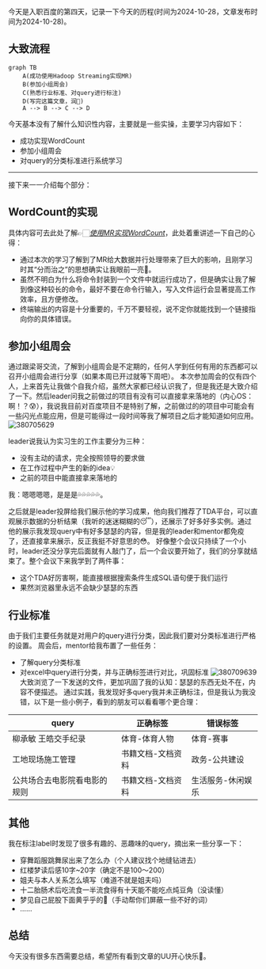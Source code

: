 今天是入职百度的第四天，记录一下今天的历程(时间为2024-10-28，文章发布时间为2024-10-28)。

## 大致流程

```mermaid
graph TB
    A(成功使用Hadoop Streaming实现MR)
    B(参加小组周会)
    C(熟悉行业标准、对query进行标注)
    D(写完这篇文章，润🏃)
    A --> B --> C --> D
```

今天基本没有了解什么知识性内容，主要就是一些实操，主要学习内容如下：
- 成功实现WordCount
- 参加小组周会
- 对query的分类标准进行系统学习

---
接下来一一介绍每个部分：

## WordCount的实现
具体内容可去此处了解👉🏻[_使用MR实现WordCount_](https://onebuaaer.us.kg/post/shi-yong-MR-shi-xian-WordCount.html)，此处着重讲述一下自己的心得：
- 通过本次的学习了解到了MR给大数据并行处理带来了巨大的影响，且刚学习时其“分而治之”的思想确实让我眼前一亮🤯。
- 虽然不明白为什么将命令封装到一个文件中就运行成功了，但是确实让我了解到像这种较长的命令，最好不要在命令行输入，写入文件运行会显著提高工作效率，且方便修改。
- 终端输出的内容是十分重要的，千万不要轻视，说不定你就能找到一个链接指向你的具体错误。

## 参加小组周会
通过跟梁哥交流，了解到小组周会是不定期的，任何人学到任何有用的东西都可以召开小组周会进行分享（如果本周已开过就等下周吧）。
本次参加周会的仅有四个人，上来首先让我做个自我介绍，虽然大家都已经认识我了，但是我还是大致介绍了一下。然后leader问我之前做过的项目有没有可以直接拿来落地的（内心OS：啊！？😰），我说我目前对百度项目不是特别了解，之前做过的的项目中可能会有一些闪光点能应用，但是可能得过一段时间等我了解项目之后才能知道如何应用。
![380705629](https://github.com/user-attachments/assets/c22d9099-4ef9-46d2-9b39-0e189b9fc1e6)

leader说我认为实习生的工作主要分为三种：
- 没有主动的请求，完全按照领导的要求做
- 在工作过程中产生的新的idea💡
- 之前的项目中能直接拿来落地的

我：嗯嗯嗯嗯，是是是💦💦💦💦💦。

之后就是leader投屏给我们展示他的学习成果，他向我们推荐了TDA平台，可以直观展示数据的分析结果（我听的迷迷糊糊的😴），还展示了好多好多实例。通过他的展示我发现query中有好多瑟瑟的内容，但是我的leader和mentor都免疫了，还直接拿来展示，反正我挺不好意思的😳。
好像整个会议只持续了一个小时，leader还没分享完后面就有人敲门了，后一个会议要开始了，我们的分享就结束了。整个会议下来我学到了两件事：
- 这个TDA好厉害啊，能直接根据搜索条件生成SQL语句便于我们运行
- 果然浏览器里永远不会缺少瑟瑟的东西

## 行业标准
由于我们主要任务就是对用户的query进行分类，因此我们要对分类标准进行严格的设置。
周会后，mentor给我布置了一些任务：
- 了解query分类标准
- 对excel中query进行分类，并与正确标签进行对比，巩固标准
![380709639](https://github.com/user-attachments/assets/950d2717-94c8-42ac-9ded-f1906028807a)
大致浏览了一下发送的文件，更加巩固了我的认知：瑟瑟的东西无处不在，内容不便描述。
通过实践，我发现好多query我并未正确标注，但是我认为我没错，以下是一些小例子，看到的朋友可以看看哪个更合理：
<html xmlns:v="urn:schemas-microsoft-com:vml" xmlns:o="urn:schemas-microsoft-com:office:office" xmlns:x="urn:schemas-microsoft-com:office:excel" xmlns="http://www.w3.org/TR/REC-html40">

<body>
<!--StartFragment-->

query | 正确标签 | 错误标签
-- | -- | --
柳承敏 王皓交手纪录 | 体育-体育人物 | 体育-赛事
工地现场施工管理 | 书籍文档-文档资料 | 政务-公共建设
公共场合去电影院看电影的规则 | 书籍文档-文档资料 | 生活服务-休闲娱乐

<!--EndFragment-->
</body>

</html>

## 其他
我在标注label时发现了很多有趣的、恶趣味的query，摘出来一些分享一下：
- 穿舞蹈服跳舞尿出来了怎么办（个人建议找个地缝钻进去）
- 红楼梦读后感10字~20字（确定不是100～200）
- 姐夫与本人关系怎么填写（难道不就是姐夫吗）
- 十二胎肠术后吃流食一半流食得有十天能不能吃点炖豆角（没读懂）
- 梦见自己屁股下面黄乎乎的💩（手动帮你们屏蔽一些不好的词）
- ……

## 总结
今天没有很多东西需要总结，希望所有看到文章的UU开心快乐🎉。